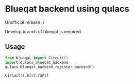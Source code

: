 # Blueqat backend using qulacs
Unofficial release :)

Develop branch of blueqat is required.

## Usage

```py
from blueqat import Circuit()
import qulacs_blueqat_backend
qulacs_blueqat_backend.register_backend()

Circuit().h[0].run()
```
